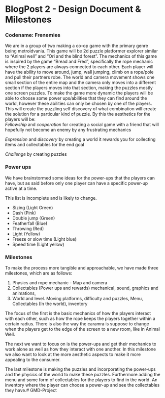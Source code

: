 # BlogPost 2 - Design Document & Milestones

### Codename: Frenemies

We are in a group of two making a co-op game with the primary genre being metroidvania. This game will be 2d puzzle platformer explorer similar to “Animal well” and “Ori and the blind forest”. The mechanics of this game is inspired by the game “Bread and Fred”, specifically the rope mechanic where the 2 players are always connected to each other. Each player will have the ability to move around, jump, wall jumping, climb on a rope/pole and pull their partners robe. The world and camera movement shows one small section of the entire map and the camera only moves into a different section if the players moves into that section, making the puzzles mostly one screen puzzles. To make the game more dynamic the players will be able to choose some power ups/abilities that they can find around the world, however these abilities can only be chosen by one of the players. This will create the puzzling self discovery of what combination will create the solution for a particular kind of puzzle. By this the aesthetics for the players will be:  
_Fellowship_ and _cooperation_ for creating a social game with a friend that will hopefully not become an enemy by any frustrating mechanics

_Expression_ and _discovery_ by creating a world it rewards you for collecting items and collectables for the end goal

_Challenge_ by creating puzzles

### Power ups

We have brainstormed some ideas for the power-ups that the players can have, but as said before only one player can have a specific power-up active at a time.

This list is incomplete and is likely to change.

- Sizing (Light Green)
- Dash (Pink)
- Double jump (Green)
- Featherfall (Blue)
- Throwing (Red)
- Light (Yellow)
- Freeze or slow time (Light blue)
- Speed time (Light yellow)

### Milestones

To make the process more tangible and approachable, we have made three milestones, which are as follows:

1. Physics and rope mechanic - Map and camera
2. Collectables (Power ups and rewards) mechanical, sound, graphics and animations,
3. World and level. Moving platforms, difficulty and puzzles, Menu, Collectables (In the world), inventory

The focus of the first is the basic mechanics of how the players interact with each other, such as how the rope keeps the players together within a certain radius. There is also the way the caramra is suppose to change when the players get to the edge of the screen to a new room, like in Animal Well.

The next we want to focus on is the power-ups and get their mechanics to work alone as well as how they interact with one another. In this milestone we also want to look at the more aesthetic aspects to make it more appealing to the consumer.

The last milestone is making the puzzles and incorporating the power-ups and the physics of the world to make these puzzles. Furthermore adding the menu and some form of collectables for the players to find in the world. An inventory where the player can choose a power-up and see the collectables they have.# GMD-Project